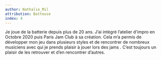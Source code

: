 ```yaml
---
author: Nathalie_Mil
attribution: Batteuse
index: 4
---
```

Je joue de la batterie depuis plus de 20 ans. J’ai intégré l’atelier d'impro en Octobre 2020 puis Paris Jam Club à sa création. Cela m’a permis de développer mon jeu dans plusieurs styles et de rencontrer de nombreux musiciens avec qui je prends plaisir à jouer lors des jams . C’est toujours un plaisir de les retrouver et d’en rencontrer d’autres.
